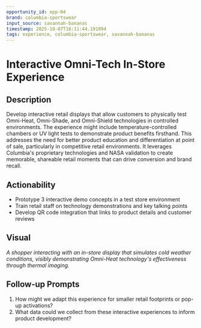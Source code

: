 ```yaml
---
opportunity_id: opp-04
brand: columbia-sportswear
input_source: savannah-bananas
timestamp: 2025-10-07T16:11:44.191094
tags: experience, columbia-sportswear, savannah-bananas
---
```


# Interactive Omni-Tech In-Store Experience

## Description

Develop interactive retail displays that allow customers to physically test Omni-Heat, Omni-Shade, and Omni-Shield technologies in controlled environments. The experience might include temperature-controlled chambers or UV light tests to demonstrate product benefits firsthand. This addresses the need for better product education and differentiation at point of sale, particularly in competitive retail environments. It leverages Columbia's proprietary technologies and NASA validation to create memorable, shareable retail moments that can drive conversion and brand recall.

## Actionability

- Prototype 3 interactive demo concepts in a test store environment
- Train retail staff on technology demonstrations and key talking points
- Develop QR code integration that links to product details and customer reviews

## Visual

*A shopper interacting with an in-store display that simulates cold weather conditions, visibly demonstrating Omni-Heat technology's effectiveness through thermal imaging.*

## Follow-up Prompts

1. How might we adapt this experience for smaller retail footprints or pop-up activations?
2. What data could we collect from these interactive experiences to inform product development?
